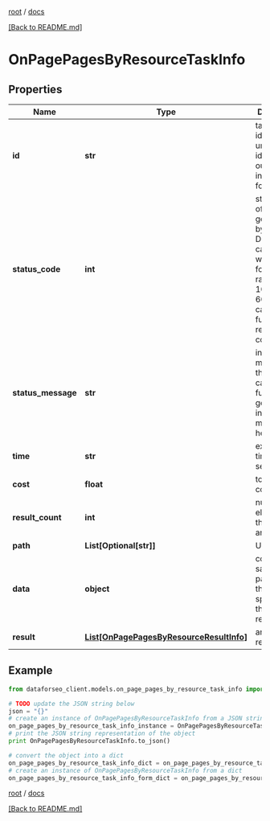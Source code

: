 [root](./../ "root") / [docs](./ "docs")

[[Back to README.md]](./../README.md "[Back to README.md]")

# OnPagePagesByResourceTaskInfo

## Properties

Name | Type | Description | Notes
------------ | ------------- | ------------- | -------------
**id** | **str** | task identifier unique task identifier in our system in the UUID format | [optional]
**status_code** | **int** | status code of the task generated by DataForSEO, can be within the following range: 10000-60000 you can find the full list of the response codes here | [optional]
**status_message** | **str** | informational message of the task you can find the full list of general informational messages here | [optional]
**time** | **str** | execution time, seconds | [optional]
**cost** | **float** | total tasks cost, USD | [optional]
**result_count** | **int** | number of elements in the result array | [optional]
**path** | **List[Optional[str]]** | URL path | [optional]
**data** | **object** | contains the same parameters that you specified in the POST request | [optional]
**result** | [**List[OnPagePagesByResourceResultInfo]**](OnPagePagesByResourceResultInfo.md) | array of results | [optional]

## Example

```python
from dataforseo_client.models.on_page_pages_by_resource_task_info import OnPagePagesByResourceTaskInfo

# TODO update the JSON string below
json = "{}"
# create an instance of OnPagePagesByResourceTaskInfo from a JSON string
on_page_pages_by_resource_task_info_instance = OnPagePagesByResourceTaskInfo.from_json(json)
# print the JSON string representation of the object
print OnPagePagesByResourceTaskInfo.to_json()

# convert the object into a dict
on_page_pages_by_resource_task_info_dict = on_page_pages_by_resource_task_info_instance.to_dict()
# create an instance of OnPagePagesByResourceTaskInfo from a dict
on_page_pages_by_resource_task_info_form_dict = on_page_pages_by_resource_task_info.from_dict(on_page_pages_by_resource_task_info_dict)
```

  

[root](./../ "root") / [docs](./ "docs")

[[Back to README.md]](./../README.md "[Back to README.md]")